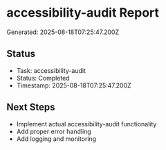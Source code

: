 # accessibility-audit Report

Generated: 2025-08-18T07:25:47.200Z

## Status
- Task: accessibility-audit
- Status: Completed
- Timestamp: 2025-08-18T07:25:47.200Z

## Next Steps
- Implement actual accessibility-audit functionality
- Add proper error handling
- Add logging and monitoring

